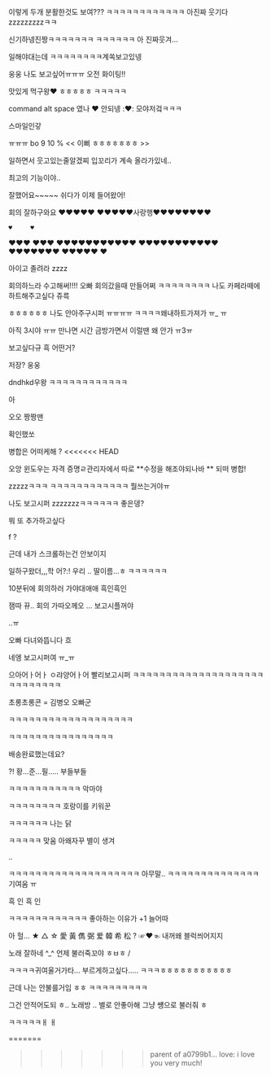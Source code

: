 이렇게 두개 분활한것도 보여???
ㅋㅋㅋㅋㅋㅋㅋㅋㅋㅋㅋㅋ
아진짜 웃기다
zzzzzzzzzㅋㅋ

신기하넹진짱ㅋㅋㅋㅋㅋㅋㅋ
ㅋㅋㅋㅋㅋㅋ
아 진짜웃겨...

일해야대는데
ㅋㅋㅋㅋㅋㅋㅋㅋ계쏙보고있넹

웅웅 나도 보고싶어ㅠㅠㅠ
오전 화이팅!!

맛있게 먹구왕♥
ㅎㅎㅎㅎㅎ ㅋㅋㅋㅋㅋ

command alt space 였나 
:heart:
안되넹
::heart::
모야저겈ㅋㅋㅋ

스마일인갛

ㅠㅠㅠ
bo 9 10 % << 이뻐 ㅎㅎㅎㅎㅎㅎㅎ >>

일하면서 웃고있는줄알겠찌 
입꼬리가 계속 올라가있네..

최고의 기능이야..

잘했어요~~~~~
쉬다가 이제 들어왔어!

회의 잘하구와요 ♥♥♥♥♥
♥♥♥♥♥사랑행♥♥♥♥♥♥♥♥


    ♥     ♥
   ♥♥♥   ♥♥♥
  ♥♥♥♥♥♥♥♥♥♥♥
  ♥♥♥♥♥♥♥♥♥♥♥
    ♥♥♥♥♥♥♥
     ♥♥♥♥♥
       ♥ 

아이고 졸려라 zzzz

회의하느라 수고해써!!!!
오빠 회의갔을때 만들어쩌
ㅋㅋㅋㅋㅋㅋㅋㅋ
나도 카페라떼에 하트해주고싶다
쥬륵 

ㅎㅎㅎㅎㅎㅎ
나도 안아주구시퍼 ㅠㅠㅠㅠ
ㅋㅋㅋㅋ왜내하트가져가
ㅠ_ ㅠ 

아직 3시야
ㅠㅠ
만나면 시간 금방가면서
이럴땐 왜 안가
ㅠ3ㅠ 

보고싶다규
흑
어떤거?

저장?
웅웅

dndhkd우왕
ㅋㅋㅋㅋㅋㅋㅋㅋㅋㅋㅋㅋ


아 


오오 짱짱맨

확인했쏘 

병합은 어떠케해 ? 
<<<<<<< HEAD

오앙
윈도우는 자격 증명ㄹ관리자에서 따로 **수정을 해조야되나바 **
되떠 병합!

zzzzzㅋㅋㅋ
ㅋㅋㅋㅋㅋㅋㅋㅋㅋㅋㅋㅋ
뭘쓰는거야ㅠ

나도 보고시퍼
zzzzzzzㅋㅋㅋㅋㅋㅋ
좋은뎅?

뭐 또 추가하고싶다 

f ?

근데 내가 스크롤하는건 안보이지

일하구왔더,,,학
어?:! 우리 .. 딸이름...ㅎ
ㅋㅋㅋㅋㅋㅋ

10분뒤에 회의하러 가야대애애
흑인흑인

잼따
뀨..
회의 가따오께오
...
보고시플꺼야


..ㅠ



오빠 다녀와뜹니다 
흐

네엥
보고시퍼여
ㅠ_ㅠ 

으아어ㅏ어ㅏ
ㅇ랴양어ㅏ어
빨리보고시퍼
ㅋㅋㅋㅋㅋㅋㅋㅋㅋㅋㅋㅋㅋㅋㅋㅋㅋㅋㅋㅋㅋㅋㅋㅋㅋㅋㅋㅋ

초롱초롱콘 = 김병오 오빠군

ㅋㅋㅋㅋㅋㅋㅋㅋㅋㅋㅋㅋㅋㅋㅋㅋㅋㅋㅋ


ㅋㅋㅋㅋㅋㅋㅋㅋㅋㅋㅋㅋㅋㅋㅋㅋ

배송완료했는데요?


?!
황...준...필.....
부들부들


ㅋㅋㅋㅋㅋㅋㅋㅋㅋㅋㅋ
악마야

ㅋㅋㅋㅋㅋㅋㅋㅋ
호랑이를 키워꾼

ㅋㅋㅋㅋㅋㅋ
나는 닭


ㅋㅋㅋㅋㅋ
맞움 
아왜자꾸
별이
생겨

..

ㅋㅋㅋㅋㅋㅋㅋㅋㅋㅋㅋㅋㅋㅋㅋㅋㅋㅋㅋㅋ
아무말..
ㅋㅋㅋㅋㅋㅋㅋㅋㅋㅋㅋㅋㅋㅋ
기여움
ㅠ

흑
인
흑
인


ㅋㅋㅋㅋㅋㅋㅋㅋㅋㅋㅋㅋ
좋아하는 이유가 +1 늘어따


아 헐...
★
△
☆
愛
黃 儁 弼 爱 韓 希 松
?
☞♥☜
내꺼왜 블럭씌어지지

노래 잘하네
^_^
언제 불러죽꼬야
ㅎㅂㅎ /

ㅋㅋㅋㅋ귀여울거가타...
부르게하고싶다.....
ㅋㅋㅋㅎㅎㅎㅎㅎㅎㅎㅎㅎㅎㅎ


근데 나는 안불를거임
ㅎㅎ
ㅋㅋㅋㅋㅋㅋㅋㅋㅋ

그건 안적어도되 ㅎ..
노래방 .. 별로 안좋아해 
그냥 썡으로 불러줘
ㅎ


ㅋㅋㅋㅋㅋㅐ
ㅐ

=======
>>>>>>> parent of a0799b1... love: i love you very much!
